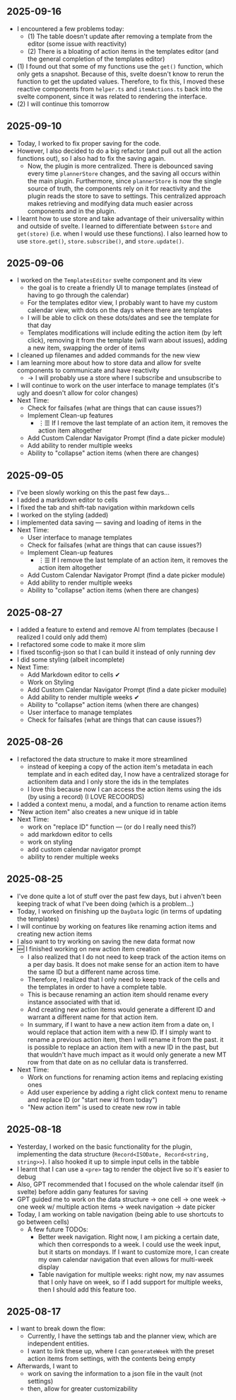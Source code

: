 ## 2025-09-16
- I encountered a few problems today:
    - (1) The table doesn't update after removing a template from the editor (some issue with reactivity)
    - (2) There is a bloating of action items in the templates editor (and the general completion of the templates editor)
- (1) I found out that some of my functions use the `get()` function, which only gets a snapshot. Because of this, svelte doesn't know to rerun the function to get the updated values. Therefore, to fix this, I moved these reactive components from `helper.ts` and `itemActions.ts` back into the svelte component, since it was related to rendering the interface.
- (2) I will continue this tomorrow


## 2025-09-10
- Today, I worked to fix proper saving for the code.
- However, I also decided to do a big refactor (and pull out all the action functions out), so I also had to fix the saving again.
    - Now, the plugin is more centralized. There is debounced saving every time `plannerStore` changes, and the saving all occurs within the main plugin. Furthermore, since `plannerStore` is now the single source of truth, the components rely on it for reactivity and the plugin reads the store to save to settings. This centralized approach makes retrieving and modifying data much easier across components and in the plugin.
- I learnt how to use store and take advantage of their universality within and outside of svelte. I learned to differentiate between `$store` and `get(store)` (i.e. when I would use these functions). I also learned how to use `store.get()`, `store.subscribe()`, and `store.update()`.

## 2025-09-06
- I worked on the `TemplatesEditor` svelte component and its view
    - the goal is to create a friendly UI to manage templates (instead of having to go through the calendar)
    - For the templates editor view, I probably want to have my custom calendar view, with dots on the days where there are templates
    - I will be able to click on these dots/dates and see the template for that day
    - Templates modifications will include editing the action item (by left click), removing it from the template (will warn about issues), adding a new item, swapping the order of items
- I cleaned up filenames and added commands for the new view
- I am learning more about how to store data and allow for svelte components to communicate and have reactivity
    - → I will probably use a store where I subscribe and unsubscribe to
- I will continue to work on the user interface to manage templates (it's ugly and doesn't allow for color changes)
- Next Time:
    - Check for failsafes (what are things that can cause issues?)
    - Implement Clean-up features
        - ⋮☰ If I remove the last template of an action item, it removes the action item altogether
    - Add Custom Calendar Navigator Prompt (find a date picker module)
    - Add ability to render multiple weeks 
    - Ability to "collapse" action items (when there are changes)


## 2025-09-05
- I've been slowly working on this the past few days...
- I added a markdown editor to cells
- I fixed the tab and shift-tab navigation within markdown cells
- I worked on the styling (added)
- I implemented data saving — saving and loading of items in the 
- Next Time:
    - User interface to manage templates
    - Check for failsafes (what are things that can cause issues?)
    - Implement Clean-up features
        - ⋮☰ If I remove the last template of an action item, it removes the action item altogether
    - Add Custom Calendar Navigator Prompt (find a date picker module)
    - Add ability to render multiple weeks 
    - Ability to "collapse" action items (when there are changes)

## 2025-08-27
- I added a feature to extend and remove AI from templates (because I realized I could only add them)
- I refactored some code to make it more slim
- I fixed tsconfig-json so that I can build it instead of only running dev
- I did some styling (albeit incomplete)
- Next Time:
    - Add Markdown editor to cells ✔
    - Work on Styling
    - Add Custom Calendar Navigator Prompt (find a date picker moduile)
    - Add ability to render multiple weeks ✔ 
    - Ability to "collapse" action items (when there are changes)
    - User interface to manage templates
    - Check for failsafes (what are things that can cause issues?)


## 2025-08-26
- I refactored the data structure to make it more streamlined
    - instead of keeping a copy of the action item's metadata in each template and in each edited day, I now have a centralized storage for actionitem data and I only store the ids in the templates
    - I love this because now I can access the action items using the ids (by using a record) (I LOVE RECOORDS)
- I added a context menu, a modal, and a function to rename action items
- "New action item" also creates a new unique id in table
- Next Time:
    - work on "replace ID" function — (or do I really need this?)
    - add markdown editor to cells
    - work on styling
    - add custom calendar navigator prompt
    - ability to render multiple weeks

## 2025-08-25
- I've done quite a lot of stuff over the past few days, but i ahven't been keeping track of what I've been doing (which is a problem...)
- Today, I worked on finishing up the `DayData` logic (in terms of updating the templates)
- I will continue by working on features like renaming action items and creating new action items
- I also want to try working on saving the new data format now
- 🆕 I finished working on new action item creation
    - I also realized that I do not need to keep track of the action items on a per day basis. It does not make sense for an action item to have the same ID but a different name across time.
    - Therefore, I realized that I only need to keep track of the cells and the templates in order to have a complete table.
    - This is because renaming an action item should rename every instance associated with that id.
    - And creating new action items would generate a different ID and warrant a different name for that action item.
    - In summary, if I want to have a new action item from a date on, I would replace that action item with a new ID. If I simply want to rename a previous action item, then I will rename it from the past. it is possible to replace an action item with a new ID in the past, but that wouldn't have much impact as it would only generate a new MT row from that date on as no cellular data is transferred.
- Next Time:
    - Work on functions for renaming action items and replacing existing ones
    - Add user experience by adding a right click context menu to rename and replace ID (or "start new id from today")
    - "New action item" is used to create new row in table

## 2025-08-18
- Yesterday, I worked on the basic functionality for the plugin, implementing the data structure (`Record<ISODate, Record<string, string>>`). I also hooked it up to simple input cells in the tabble
- I learnt that I can use a `<pre>` tag to render the object live so it's easier to debug
- Also, GPT recommended that I focused on the whole calendar itself (in svelte) before addin gany features for saving
- GPT guided me to work on the data structure → one cell → one week → one week w/ multiple action items → week navigation → date picker
- Today, I am working on table navigation (being able to use shortcuts to go between cells)
    - A few future TODOs:
        - Better week navigation. Right now, I am picking a certain date, which then corresponds to a week. I could use the week input, but it starts on mondays. If I want to customize more, I can create my own calendar navigation that even allows for multi-week display
        - Table navigation for multiple weeks: right now, my nav assumes that I only have on week, so if I add support for multiple weeks, then I should add this feature too.


## 2025-08-17
- I want to break down the flow:
    - Currently, I have the settings tab and the planner view, which are independent entities.
    - I want to link these up, where I can `generateWeek` with the preset action items from settings, with the contents being empty
- Afterwards, I want to
    - work on saving the information to a json file in the vault (not settings)
    - then, allow for greater customizability 